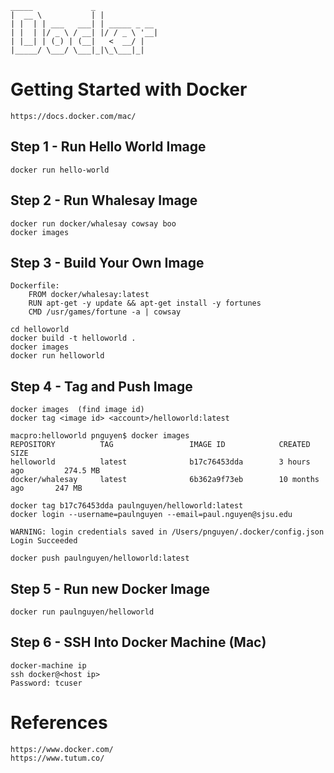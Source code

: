 
 	_____             _             
	|  __ \           | |            
 	| |  | | ___   ___| | _____ _ __ 
 	| |  | |/ _ \ / __| |/ / _ \ '__|
 	| |__| | (_) | (__|   <  __/ |   
 	|_____/ \___/ \___|_|\_\___|_|   

                              

# Getting Started with Docker
    
    https://docs.docker.com/mac/

## Step 1 - Run Hello World Image
	
	docker run hello-world

## Step 2 - Run Whalesay Image
	
	docker run docker/whalesay cowsay boo
	docker images

## Step 3 - Build Your Own Image
	
	Dockerfile:
		FROM docker/whalesay:latest
		RUN apt-get -y update && apt-get install -y fortunes
		CMD /usr/games/fortune -a | cowsay

	cd helloworld
	docker build -t helloworld .
	docker images
	docker run helloworld

## Step 4 - Tag and Push Image

	docker images  (find image id)
	docker tag <image id> <account>/helloworld:latest

	macpro:helloworld pnguyen$ docker images
	REPOSITORY          TAG                 IMAGE ID            CREATED             SIZE
	helloworld          latest              b17c76453dda        3 hours ago         274.5 MB
	docker/whalesay     latest              6b362a9f73eb        10 months ago       247 MB

	docker tag b17c76453dda paulnguyen/helloworld:latest
	docker login --username=paulnguyen --email=paul.nguyen@sjsu.edu

	WARNING: login credentials saved in /Users/pnguyen/.docker/config.json
	Login Succeeded

	docker push paulnguyen/helloworld:latest

## Step 5 - Run new Docker Image

	docker run paulnguyen/helloworld


## Step 6 - SSH Into Docker Machine (Mac)

	docker-machine ip
	ssh docker@<host ip>
	Password: tcuser

# References
    https://www.docker.com/
    https://www.tutum.co/



                                                             

    